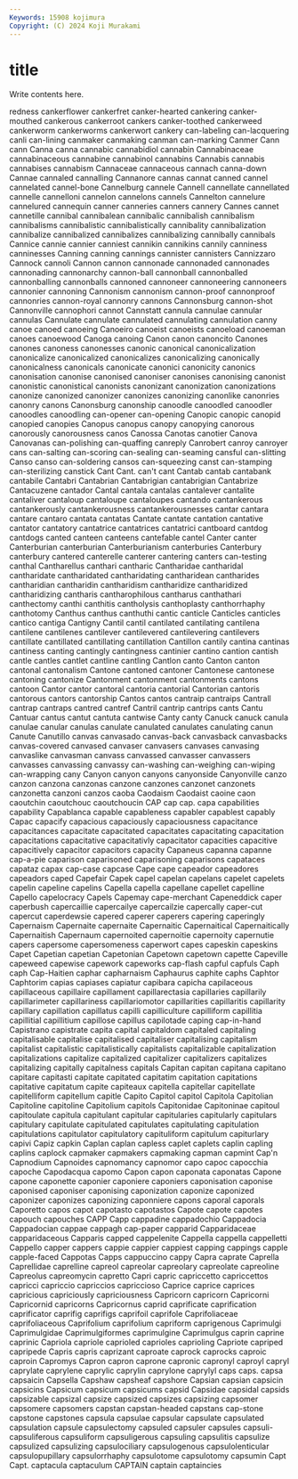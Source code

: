 ```yaml
---
Keywords: 15908 kojimura
Copyright: (C) 2024 Koji Murakami
---
```


# title

Write contents here.



redness cankerflower cankerfret canker-hearted cankering
canker-mouthed cankerous cankerroot cankers canker-toothed cankerweed cankerworm cankerworms cankerwort cankery
can-labeling can-lacquering canli can-lining canmaker canmaking canman can-marking Canmer Cann
cann Canna canna cannabic cannabidiol cannabin Cannabinaceae cannabinaceous cannabine cannabinol
cannabins Cannabis cannabis cannabises cannabism Cannaceae cannaceous cannach canna-down Cannae
cannaled cannalling Cannanore cannas cannat canned cannel cannelated cannel-bone Cannelburg
cannele Cannell cannellate cannellated cannelle cannelloni cannelon cannelons cannels Cannelton
cannelure cannelured cannequin canner canneries canners cannery Cannes cannet cannetille
cannibal cannibalean cannibalic cannibalish cannibalism cannibalisms cannibalistic cannibalistically cannibality cannibalization
cannibalize cannibalized cannibalizes cannibalizing cannibally cannibals Cannice cannie cannier canniest
cannikin cannikins cannily canniness canninesses Canning canning cannings cannister cannisters
Cannizzaro Cannock cannoli Cannon cannon cannonade cannonaded cannonades cannonading cannonarchy
cannon-ball cannonball cannonballed cannonballing cannonballs cannoned cannoneer cannoneering cannoneers cannonier
cannoning Cannonism cannonism cannon-proof cannonproof cannonries cannon-royal cannonry cannons Cannonsburg
cannon-shot Cannonville cannophori cannot Cannstatt cannula cannulae cannular cannulas Cannulate
cannulate cannulated cannulating cannulation canny canoe canoed canoeing Canoeiro canoeist
canoeists canoeload canoeman canoes canoewood Canoga canoing Canon canon canoncito
Canones canones canoness canonesses canonic canonical canonicalization canonicalize canonicalized canonicalizes
canonicalizing canonically canonicalness canonicals canonicate canonici canonicity canonics canonisation canonise
canonised canoniser canonises canonising canonist canonistic canonistical canonists canonizant canonization
canonizations canonize canonized canonizer canonizes canonizing canonlike canonries canonry canons
Canonsburg canonship canoodle canoodled canoodler canoodles canoodling can-opener can-opening Canopic
canopic canopid canopied canopies Canopus canopus canopy canopying canorous canorously
canorousness canos Canossa Canotas canotier Canova Canovanas can-polishing can-quaffing canreply
Canrobert canroy canroyer cans can-salting can-scoring can-sealing can-seaming cansful can-slitting
Canso canso can-soldering cansos can-squeezing canst can-stamping can-sterilizing canstick Cant
Cant. can't cant Cantab cantab cantabank cantabile Cantabri Cantabrian Cantabrigian
cantabrigian Cantabrize Cantacuzene cantador Cantal cantala cantalas cantalever cantalite cantaliver
cantaloup cantaloupe cantaloupes cantando cantankerous cantankerously cantankerousness cantankerousnesses cantar cantara
cantare cantaro cantata cantatas Cantate cantate cantation cantative cantator cantatory
cantatrice cantatrices cantatrici cantboard cantdog cantdogs canted canteen canteens cantefable
cantel Canter canter Canterburian canterburian Canterburianism canterburies Canterbury canterbury cantered
canterelle canterer cantering canters can-testing canthal Cantharellus canthari cantharic Cantharidae
cantharidal cantharidate cantharidated cantharidating cantharidean cantharides cantharidian cantharidin cantharidism cantharidize
cantharidized cantharidizing cantharis cantharophilous cantharus canthathari canthectomy canthi canthitis cantholysis
canthoplasty canthorrhaphy canthotomy Canthus canthus canthuthi cantic canticle Canticles canticles
cantico cantiga Cantigny Cantil cantil cantilated cantilating cantilena cantilene cantilenes
cantilever cantilevered cantilevering cantilevers cantillate cantillated cantillating cantillation Cantillon cantily
cantina cantinas cantiness canting cantingly cantingness cantinier cantino cantion cantish
cantle cantles cantlet cantline cantling Cantlon canto Canton canton cantonal
cantonalism Cantone cantoned cantoner Cantonese cantonese cantoning cantonize Cantonment cantonment
cantonments cantons cantoon Cantor cantor cantoral cantoria cantorial Cantorian cantoris
cantorous cantors cantorship Cantos cantos cantraip cantraips Cantrall cantrap cantraps
cantred cantref Cantril cantrip cantrips cants Cantu Cantuar cantus cantut
cantuta cantwise Canty canty Canuck canuck canula canulae canular canulas
canulate canulated canulates canulating canun Canute Canutillo canvas canvasado canvas-back
canvasback canvasbacks canvas-covered canvased canvaser canvasers canvases canvasing canvaslike canvasman
canvass canvassed canvasser canvassers canvasses canvassing canvassy can-washing can-weighing can-wiping
can-wrapping cany Canyon canyon canyons canyonside Canyonville canzo canzon canzona
canzonas canzone canzones canzonet canzonets canzonetta canzoni canzos caoba Caodaism
Caodaist caoine caon caoutchin caoutchouc caoutchoucin CAP cap cap. capa
capabilities capability Capablanca capable capableness capabler capablest capably Capac capacify
capacious capaciously capaciousness capacitance capacitances capacitate capacitated capacitates capacitating capacitation
capacitations capacitative capacitativly capacitator capacities capacitive capacitively capacitor capacitors capacity
Capaneus capanna capanne cap-a-pie caparison caparisoned caparisoning caparisons capataces capataz
capax cap-case capcase Cape cape capeador capeadores capeadors caped Capefair
Capek capel capelan capelans capelet capelets capelin capeline capelins Capella
capella capellane capellet capelline Capello capelocracy Capels Capemay cape-merchant Capeneddick
caper caperbush capercaillie capercailye capercailzie capercally caper-cut capercut caperdewsie capered
caperer caperers capering caperingly Capernaism Capernaite capernaite Capernaitic Capernaitical Capernaitically
Capernaitish Capernaum capernoited capernoitie capernoity capernutie capers capersome capersomeness caperwort
capes capeskin capeskins Capet Capetian capetian Capetonian Capetown capetown capette
Capeville capeweed capewise capework capeworks cap-flash capful capfuls Caph caph
Cap-Haitien caphar capharnaism Caphaurus caphite caphs Caphtor Caphtorim capias capiases
capiatur capibara capicha capilaceous capillaceous capillaire capillament capillarectasia capillaries capillarily
capillarimeter capillariness capillariomotor capillarities capillaritis capillarity capillary capillation capillatus capilli
capilliculture capilliform capillitia capillitial capillitium capillose capillus capilotade caping cap-in-hand
Capistrano capistrate capita capital capitaldom capitaled capitaling capitalisable capitalise capitalised
capitaliser capitalising capitalism capitalist capitalistic capitalistically capitalists capitalizable capitalization capitalizations
capitalize capitalized capitalizer capitalizers capitalizes capitalizing capitally capitalness capitals Capitan
capitan capitana capitano capitare capitasti capitate capitated capitatim capitation capitations
capitative capitatum capite capiteaux capitella capitellar capitellate capitelliform capitellum capitle
Capito Capitol capitol Capitola Capitolian Capitoline capitoline Capitolium capitols Capitonidae
Capitoninae capitoul capitoulate capitula capitulant capitular capitularies capitularly capitulars capitulary
capitulate capitulated capitulates capitulating capitulation capitulations capitulator capitulatory capituliform capitulum
capiturlary capivi Capiz capkin Caplan caplan capless caplet caplets caplin
capling caplins caplock capmaker capmakers capmaking capman capmint Cap'n Capnodium
Capnoides capnomancy capnomor capo capoc capocchia capoche Capodacqua capomo Capon
capon caponata caponatas Capone capone caponette caponier caponiere caponiers caponisation
caponise caponised caponiser caponising caponization caponize caponized caponizer caponizes caponizing
caponniere capons caporal caporals Caporetto capos capot capotasto capotastos Capote
capote capotes capouch capouches CAPP Capp cappadine cappadochio Cappadocia Cappadocian
cappae cappagh cap-paper capparid Capparidaceae capparidaceous Capparis capped cappelenite Cappella
cappella cappelletti Cappello capper cappers cappie cappier cappiest capping cappings
capple capple-faced Cappotas Capps cappuccino cappy Capra caprate Caprella Caprellidae
caprelline capreol capreolar capreolary capreolate capreoline Capreolus capreomycin capretto Capri
capric capriccetto capriccettos capricci capriccio capriccios capriccioso Caprice caprice caprices
capricious capriciously capriciousness Capricorn capricorn Capricorni Capricornid capricorns Capricornus caprid
caprificate caprification caprificator caprifig caprifigs caprifoil caprifole Caprifoliaceae caprifoliaceous Caprifolium
caprifolium capriform caprigenous Caprimulgi Caprimulgidae Caprimulgiformes caprimulgine Caprimulgus caprin caprine
caprinic Capriola capriole caprioled caprioles caprioling Capriote capriped capripede Capris
capris caprizant caproate caprock caprocks caproic caproin Capromys Capron capron
caprone capronic capronyl caproyl capryl caprylate caprylene caprylic caprylin caprylone
caprylyl caps caps. capsa capsaicin Capsella Capshaw capsheaf capshore Capsian
capsian capsicin capsicins Capsicum capsicum capsicums capsid Capsidae capsidal capsids
capsizable capsizal capsize capsized capsizes capsizing capsomer capsomere capsomers capstan
capstan-headed capstans cap-stone capstone capstones capsula capsulae capsular capsulate capsulated
capsulation capsule capsulectomy capsuled capsuler capsules capsuli- capsuliferous capsuliform capsuligerous
capsuling capsulitis capsulize capsulized capsulizing capsulociliary capsulogenous capsulolenticular capsulopupillary capsulorrhaphy
capsulotome capsulotomy capsumin Capt Capt. captacula captaculum CAPTAIN captain captaincies
